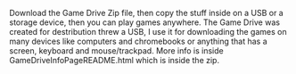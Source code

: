 Download the Game Drive Zip file, then copy the stuff inside on a USB or a storage device, then you can play games anywhere. The Game Drive was created for destribution threw a USB, I use it for downloading the games on many devices like computers and chromebooks or anything that has a screen, keyboard and mouse/trackpad. More info is inside GameDriveInfoPageREADME.html which is inside the zip.
